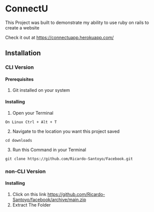 # ConnectU

This Project was built to demonstrate my ability to use ruby on rails to create a website

Check it out at https://connectuapp.herokuapp.com/

## Installation

### CLI Version

#### Prerequisites

1. Git installed on your system

#### Installing

1. Open your Terminal
```
On Linux Ctrl + Alt + T
```
2. Navigate to the location you want this project saved
```
cd downloads
```
3. Run this Command in your Terminal
```
git clone https://github.com/Ricardo-Santoyo/Facebook.git
```

### non-CLI Version

#### Installing

1. Click on this link https://github.com/Ricardo-Santoyo/facebook/archive/main.zip
2. Extract The Folder
